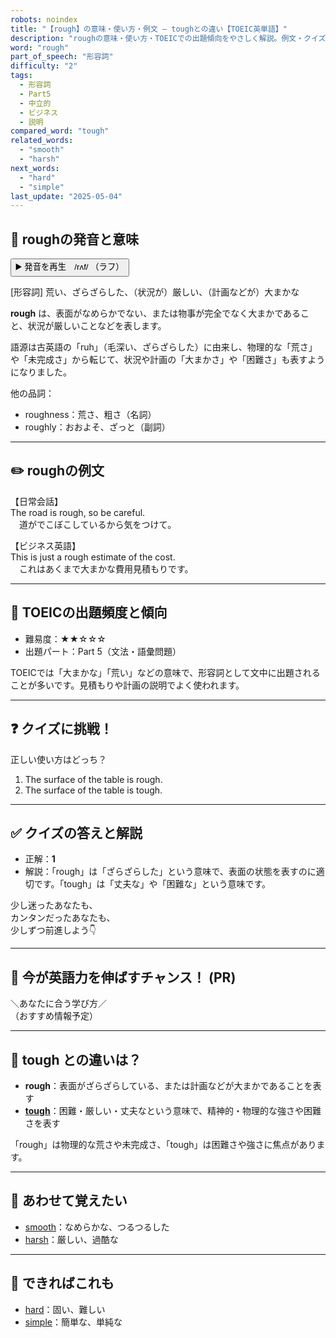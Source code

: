 ```yaml
---
robots: noindex
title: "【rough】の意味・使い方・例文 ― toughとの違い【TOEIC英単語】"
description: "roughの意味・使い方・TOEICでの出題傾向をやさしく解説。例文・クイズ付きでtoughとの違いもわかりやすく学べます。"
word: "rough"
part_of_speech: "形容詞"
difficulty: "2"
tags:
  - 形容詞
  - Part5
  - 中立的
  - ビジネス
  - 説明
compared_word: "tough"
related_words:
  - "smooth"
  - "harsh"
next_words:
  - "hard"
  - "simple"
last_update: "2025-05-04"
---
```


## 🔰 roughの発音と意味

<button class="play-audio" onclick="playTTS('rough')">
  <span class="play-audio-main">
    ▶️ 発音を再生　/rʌf/
  </span>
  <span class="play-audio-sub">
    （ラフ）
  </span>
</button>

[形容詞] 荒い、ざらざらした、（状況が）厳しい、（計画などが）大まかな

**rough** は、表面がなめらかでない、または物事が完全でなく大まかであること、状況が厳しいことなどを表します。

語源は古英語の「ruh」（毛深い、ざらざらした）に由来し、物理的な「荒さ」や「未完成さ」から転じて、状況や計画の「大まかさ」や「困難さ」も表すようになりました。

他の品詞：  
- roughness：荒さ、粗さ（名詞）
- roughly：おおよそ、ざっと（副詞）

---

## ✏️ roughの例文

【日常会話】  
The road is rough, so be careful.  
　道がでこぼこしているから気をつけて。

【ビジネス英語】  
This is just a rough estimate of the cost.  
　これはあくまで大まかな費用見積もりです。

---

## 🎯 TOEICの出題頻度と傾向

- 難易度：★★☆☆☆
- 出題パート：Part 5（文法・語彙問題）

TOEICでは「大まかな」「荒い」などの意味で、形容詞として文中に出題されることが多いです。見積もりや計画の説明でよく使われます。

---

## ❓ クイズに挑戦！

正しい使い方はどっち？

1. The surface of the table is rough.  
2. The surface of the table is tough.

---

## ✅ クイズの答えと解説

- 正解：**1**
- 解説：「rough」は「ざらざらした」という意味で、表面の状態を表すのに適切です。「tough」は「丈夫な」や「困難な」という意味です。

少し迷ったあなたも、  
カンタンだったあなたも、  
少しずつ前進しよう👇️

---

## 🚀 今が英語力を伸ばすチャンス！ (PR)

<div class="info-center">
＼あなたに合う学び方／<br>  
（おすすめ情報予定）
</div>

---

## 🤔  tough との違いは？

- **rough**：表面がざらざらしている、または計画などが大まかであることを表す
- **[tough](/word/tough)**：困難・厳しい・丈夫なという意味で、精神的・物理的な強さや困難さを表す

「rough」は物理的な荒さや未完成さ、「tough」は困難さや強さに焦点があります。

---

## 🧩 あわせて覚えたい

- [smooth](/word/smooth)：なめらかな、つるつるした
- [harsh](/word/harsh)：厳しい、過酷な

---

## 📖 できればこれも

- [hard](/word/hard)：固い、難しい
- [simple](/word/simple)：簡単な、単純な

<!-- cvid: aid05_bid03 -->
